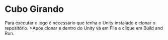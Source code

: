 # Cubo Girando

<span>Para executar o jogo é necessário que tenha o Unity instalado e clonar o repositório.</span>
<span>>Após clonar e dentro do Unity vá em File e clique em Build and Run.</span>

